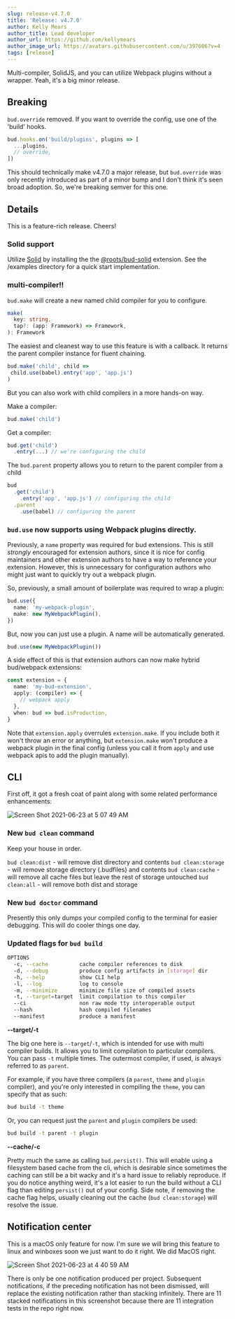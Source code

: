 ```yaml
---
slug: release-v4.7.0
title: 'Release: v4.7.0'
author: Kelly Mears
author_title: Lead developer
author_url: https://github.com/kellymears
author_image_url: https://avatars.githubusercontent.com/u/397606?v=4
tags: [release]
---
```


Multi-compiler, SolidJS, and you can utilize Webpack plugins without a wrapper. Yeah, it's a big minor release.

<!--truncate-->

## Breaking

`bud.override` removed. If you want to override the config, use one of the 'build' hooks.

```ts
bud.hooks.on('build/plugins', plugins => [
  ...plugins,
  // override,
])
```

This should technically make v4.7.0 a major release, but `bud.override` was only recently introduced as part of a minor bump and I don't think it's seen broad adoption. So, we're breaking semver for this one.

## Details

This is a feature-rich release. Cheers!

### Solid support

Utilize [Solid](https://solidjs.com) by installing the the [@roots/bud-solid](/extensions/bud-solid) extension. See the /examples directory for a quick start implementation.

### multi-compiler!!

`bud.make` will create a new named child compiler for you to configure.

```d.ts
make(
  key: string,
  tap?: (app: Framework) => Framework,
): Framework
```

The easiest and cleanest way to use this feature is with a callback. It returns the parent compiler instance for fluent chaining.

```ts
bud.make('child', child => 
 child.use(babel).entry('app', 'app.js')
)
```

But you can also work with child compilers in a more hands-on way.

Make a compiler:

```ts
bud.make('child')
```

Get a compiler:

```ts
bud.get('child')
  .entry(...) // we're configuring the child
```

The `bud.parent` property allows you to return to the parent compiler from a child

```ts
bud
  .get('child') 
    .entry('app', 'app.js') // configuring the child
  .parent 
    .use(babel) // configuring the parent
```

### `bud.use` now supports using Webpack plugins directly.

Previously, a `name` property was required for bud extensions. This is still _strongly_ encouraged for extension authors, since it is nice for config maintainers and other extension authors to have a way to reference your extension. However, this is unnecessary for configuration authors who might just want to quickly try out a webpack plugin.

So, previously, a small amount of boilerplate was required to wrap a plugin:

```ts
bud.use({
  name: 'my-webpack-plugin',
  make: new MyWebpackPlugin(),
})
```

But, now you can just use a plugin. A name will be automatically generated.

```ts
bud.use(new MyWebpackPlugin())
```

A side effect of this is that extension authors can now make hybrid bud/webpack extensions:

```ts
const extension = {
  name: 'my-bud-extension',
  apply: (compiler) => {
    // webpack apply
  },
  when: bud => bud.isProduction,
}
```

Note that `extension.apply` overrules `extension.make`. If you include both it won't throw an error or anything, but `extension.make` won't produce a webpack plugin in the final config (unless you call it from `apply` and use webpack apis to add the plugin manually). 

## CLI

First off, it got a fresh coat of paint along with some related performance enhancements:

![Screen Shot 2021-06-23 at 5 07 49 AM](https://user-images.githubusercontent.com/397606/123093818-fa46a180-d3e0-11eb-8384-82a3fce9268c.png)

### New `bud clean` command

Keep your house in order.

`bud clean:dist` - will remove dist directory and contents
`bud clean:storage` - will remove storage directory (.budfiles) and contents
`bud clean:cache` - will remove all cache files but leave the rest of storage untouched
`bud clean:all` - will remove both dist and storage

### New `bud doctor` command

Presently this only dumps your compiled config to the terminal for easier debugging. This will do cooler things one day.

### Updated flags for `bud build`

```sh
OPTIONS
  -c, --cache          cache compiler references to disk
  -d, --debug          produce config artifacts in [storage] dir
  -h, --help           show CLI help
  -l, --log            log to console
  -m, --minimize       minimize file size of compiled assets
  -t, --target=target  limit compilation to this compiler
  --ci                 non raw mode tty interoperable output
  --hash               hash compiled filenames
  --manifest           produce a manifest
```

**--target/-t**

The big one here is `--target`/`-t`, which is intended for use with multi compiler builds. It allows you to limit compilation to particular compilers. You can pass `-t` multiple times. The outermost compiler, if used, is always referred to as `parent`.

For example, if you have three compilers (a `parent`, `theme` and `plugin` compiler), and you're only interested in compiling the `theme`, you can specify that as such:

```sh
bud build -t theme
```

Or, you can request just the `parent` and `plugin` compilers be used:

```sh
bud build -t parent -t plugin
```

**--cache/-c**

Pretty much the same as calling `bud.persist()`. This will enable using a filesystem based cache from the cli, which is desirable since sometimes the caching can still be a bit wacky and it's a hard issue to reliably reproduce. If you do notice anything weird, it's a lot easier to run the build without a CLI flag than editing `persist()` out of your config. Side note, if removing the cache flag helps, usually cleaning out the cache (`bud clean:storage`) will resolve the issue.  

## Notification center

This is a macOS only feature for now. I'm sure we will bring this feature to linux and winboxes soon we just want to do it right. We did MacOS right.

![Screen Shot 2021-06-23 at 4 40 59 AM](https://user-images.githubusercontent.com/397606/123090628-3aa42080-d3dd-11eb-8b7f-c81ef30e4c69.png)

There is only be one notification produced per project. Subsequent notifications, if the preceding notification has not been dismissed, will replace the existing notification rather than stacking infinitely. There are 11 stacked notifications in this screenshot because there are 11 integration tests in the repo right now.